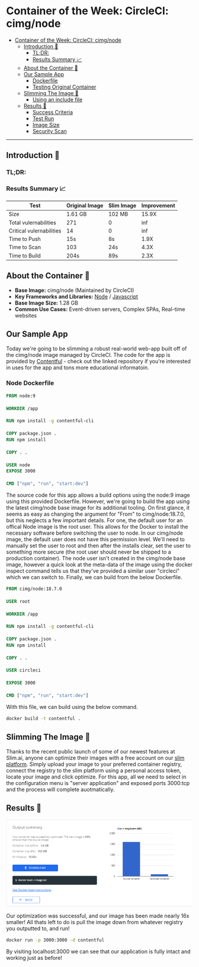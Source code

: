 # Container of the Week: CircleCI: cimg/node

- [Container of the Week: CircleCI: cimg/node](#container-of-the-week-circleci-cimg/node)
  - [Introduction :wave:](#introduction-wave)
    - [TL;DR:](#tldr)
    - [Results Summary :chart_with_upwards_trend:](#results-summary-chart_with_upwards_trend)
  - [About the Container :thinking:](#about-the-container-thinking)
  - [Our Sample App](#our-sample-app)
    - [Dockerfile](#dockerfile)
    - [Testing Original Container](#testing-original-container)
  - [Slimming The Image :mechanical_arm:](#slimming-the-image-mechanical_arm)
      - [Using an include file](#using-an-include-file)
  - [Results :raised_hands:](#results-raised_hands)
    - [Success Criteria](#success-criteria)
    - [Test Run](#test-run)
    - [Image Size](#image-size)
    - [Security Scan](#security-scan)

---
## Introduction :wave:



### TL;DR:
### Results Summary :chart_with_upwards_trend:
| Test | Original Image | Slim Image | Improvement | 
|----- | ----- | ---- | ---- | 
| Size | 1.61 GB | 102 MB | 15.9X |
| Total vulernabilities| 271 | 0 | inf | 
| Critical vulernabilities| 14 | 0 | inf | 
| Time to Push | 15s | 8s | 1.9X | 
| Time to Scan | 103 | 24s | 4.3X | 
| Time to Build | 204s | 89s | 2.3X |

## About the Container :thinking:
- **Base Image:** cimg/node (Maintained by CircleCI)
- **Key Frameworks and Libraries:** [Node](https://nodejs.org/en/) / [Javascript](https://www.javascript.com/) 
- **Base Image Size:** 1.28 GB
- **Common Use Cases:** Event-driven servers, Complex SPAs, Real-time websites

## Our Sample App 
Today we're going to be slimming a robust real-world web-app built off of the cimg/node image managed by CircleCI. The code for the app is provided by [Contentful](https://github.com/contentful/the-example-app.nodejs) - check out the linked repository if you're interested in uses for the app and tons more educational informatoin.

### Node Dockerfile
```Dockerfile
FROM node:9

WORKDIR /app

RUN npm install -g contentful-cli

COPY package.json .
RUN npm install

COPY . .

USER node
EXPOSE 3000

CMD ["npm", "run", "start:dev"]
```

The source code for this app allows a build options using the node:9 image using this provided Dockerfile. However, we're going to build the app using the latest cimg/node base image for its additional tooling. On first glance, it seems as easy as changing the argument for "From" to cimg/node:18.7.0, but this neglects a few important details. For one, the default user for an offical Node image is the root user. This allows for the Docker to install the necessary software before switching the user to node. In our cimg/node image, the default user does not have this permission level. We'll need to manually set the user to root and then after the installs clear, set the user to something more secure (the root user should never be shipped to a production container). The node user isn't created in the cimg/node base image, however a quick look at the meta-data of the image using the docker inspect command tells us that they've provided a similar user "circleci" which we can switch to. Finally, we can build from the below Dockerfile.

```Dockerfile
FROM cimg/node:18.7.0

USER root

WORKDIR /app

RUN npm install -g contentful-cli

COPY package.json .
RUN npm install

COPY . .

USER circleci

EXPOSE 3000

CMD ["npm", "run", "start:dev"]

```

With this file, we can build using the below command.

```bash
docker build -t contentful .
```


## Slimming The Image :mechanical_arm:

Thanks to the recent public launch of some of our newest features at Slim.ai, anyone can optimize their images with a free account on our [slim platform](https://portal.slim.dev/home). Simply upload your image to your preferred container registry, connect the registry to the slim platform using a personal access token, locate your image and click optimize. For this app, all we need to select in the configuration menu is "server application" and exposed ports 3000:tcp and the process will complete auotmatically.

## Results :raised_hands:
![Results](/images/contentful-report.png)

Our optimization was successful, and our image has been made nearly 16x smaller! All thats left to do is pull the image down from whatever registry you outputted to, and run!

```bash
docker run -p 3000:3000 -d contentful
```

By visiting localhost:3000 we can see that our application is fully intact and working just as before!

